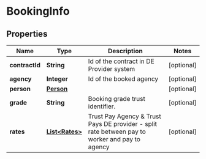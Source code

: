 

# BookingInfo

## Properties

Name | Type | Description | Notes
------------ | ------------- | ------------- | -------------
**contractId** | **String** | Id of the contract in DE Provider system |  [optional]
**agency** | **Integer** | Id of the booked agency |  [optional]
**person** | [**Person**](Person.md) |  |  [optional]
**grade** | **String** | Booking grade trust identifier. |  [optional]
**rates** | [**List&lt;Rates&gt;**](Rates.md) | Trust Pay Agency &amp; Trust Pays DE provider - split rate between pay to worker and pay to agency |  [optional]



